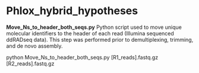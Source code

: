 # Phlox_hybrid_hypotheses

**Move_Ns_to_header_both_seqs.py** Python script used to move unique molecular identifiers to the header of each read (Illumina sequenced ddRADseq data). This step was performed prior to demultiplexing, trimming, and de novo assembly.

python Move_Ns_to_header_both_seqs.py [R1_reads].fastq.gz [R2_reads].fastq.gz
